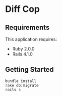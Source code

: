 Diff Cop
================

Requirements
-------------

This application requires:

- Ruby 2.0.0
- Rails 4.1.0

Getting Started
---------------

```
bundle install
rake db:migrate
rails s
```
